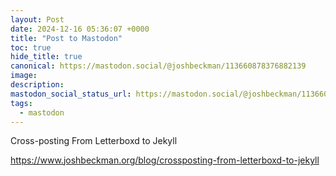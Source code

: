 ```yaml
---
layout: Post
date: 2024-12-16 05:36:07 +0000
title: "Post to Mastodon"
toc: true
hide_title: true
canonical: https://mastodon.social/@joshbeckman/113660878376882139
image: 
description: 
mastodon_social_status_url: https://mastodon.social/@joshbeckman/113660878376882139
tags:
  - mastodon
---
```


<p>Cross-posting From Letterboxd to Jekyll</p><p><a href="https://www.joshbeckman.org/blog/crossposting-from-letterboxd-to-jekyll" target="_blank" rel="nofollow noopener" translate="no"><span class="invisible">https://www.</span><span class="ellipsis">joshbeckman.org/blog/crosspost</span><span class="invisible">ing-from-letterboxd-to-jekyll</span></a></p>
